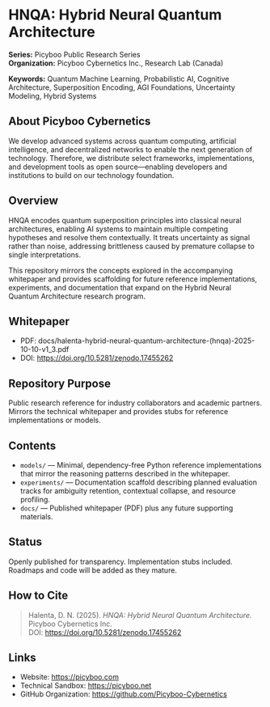 # HNQA: Hybrid Neural Quantum Architecture

**Series:** Picyboo Public Research Series  
**Organization:** Picyboo Cybernetics Inc., Research Lab (Canada)

**Keywords:** Quantum Machine Learning, Probabilistic AI, Cognitive Architecture, Superposition Encoding, AGI Foundations, Uncertainty Modeling, Hybrid Systems

## About Picyboo Cybernetics

We develop advanced systems across quantum computing, artificial intelligence, and decentralized networks to enable the next generation of technology. Therefore, we distribute select frameworks, implementations, and development tools as open source—enabling developers and institutions to build on our technology foundation.

## Overview

HNQA encodes quantum superposition principles into classical neural architectures, enabling AI systems to maintain multiple competing hypotheses and resolve them contextually. It treats uncertainty as signal rather than noise, addressing brittleness caused by premature collapse to single interpretations.

This repository mirrors the concepts explored in the accompanying whitepaper and provides scaffolding for future reference implementations, experiments, and documentation that expand on the Hybrid Neural Quantum Architecture research program.

## Whitepaper

- PDF: docs/halenta-hybrid-neural-quantum-architecture-(hnqa)-2025-10-10-v1_3.pdf  
- DOI: https://doi.org/10.5281/zenodo.17455262

## Repository Purpose

Public research reference for industry collaborators and academic partners. Mirrors the technical whitepaper and provides stubs for reference implementations or models.

## Contents

- `models/` — Minimal, dependency-free Python reference implementations that mirror the reasoning patterns described in the whitepaper.
- `experiments/` — Documentation scaffold describing planned evaluation tracks for ambiguity retention, contextual collapse, and resource profiling.
- `docs/` — Published whitepaper (PDF) plus any future supporting materials.

## Status

Openly published for transparency. Implementation stubs included. Roadmaps and code will be added as they mature.

## How to Cite

> Halenta, D. N. (2025). *HNQA: Hybrid Neural Quantum Architecture.* Picyboo Cybernetics Inc.  
> DOI: https://doi.org/10.5281/zenodo.17455262

## Links

- Website: https://picyboo.com
- Technical Sandbox: https://picyboo.net
- GitHub Organization: https://github.com/Picyboo-Cybernetics